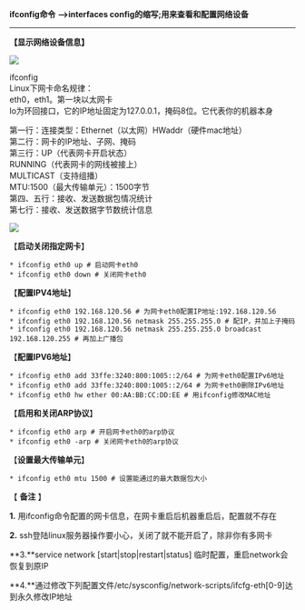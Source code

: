  **ifconfig命令** **-->interfaces config的缩写;用来查看和配置网络设备**

 ****

 **【显示网络设备信息】**

 **![][0]**

 ifconfig  
Linux下网卡命名规律：  
eth0，eth1。第一块以太网卡  
lo为环回接口，它的IP地址固定为127.0.0.1，掩码8位。它代表你的机器本身  
  
第一行：连接类型：Ethernet（以太网）HWaddr（硬件mac地址）  
第二行：网卡的IP地址、子网、掩码  
第三行：UP（代表网卡开启状态）  
RUNNING（代表网卡的网线被接上）  
MULTICAST（支持组播）  
MTU:1500（最大传输单元）：1500字节  
第四、五行：接收、发送数据包情况统计  
第七行：接收、发送数据字节数统计信息

 **![][1]**

【**启动关闭指定网卡**】

    * ifconfig eth0 up # 启动网卡eth0
    * ifconfig eth0 down # 关闭网卡eth0

【**配置IPV4地址**】

    * ifconfig eth0 192.168.120.56 # 为网卡eth0配置IP地址:192.168.120.56
    * ifconfig eth0 192.168.120.56 netmask 255.255.255.0 # 配IP，并加上子掩码
    * ifconfig eth0 192.168.120.56 netmask 255.255.255.0 broadcast 192.168.120.255 # 再加上广播包

【**配置IPV6地址**】

    * ifconfig eth0 add 33ffe:3240:800:1005::2/64 # 为网卡eth0配置IPv6地址
    * ifconfig eth0 add 33ffe:3240:800:1005::2/64 # 为网卡eth0删除IPv6地址
    * ifconfig eth0 hw ether 00:AA:BB:CC:DD:EE # 用ifconfig修改MAC地址


【**启用和关闭ARP协议**】

    * ifconfig eth0 arp # 开启网卡eth0的arp协议
    * ifconfig eth0 -arp # 关闭网卡eth0的arp协议

【**设置最大传输单元**】

    * ifconfig eth0 mtu 1500 # 设置能通过的最大数据包大小

【 **备注** 】

**1.** 用ifconfig命令配置的网卡信息，在网卡重启后机器重启后，配置就不存在

**2.** ssh登陆linux服务器操作要小心，关闭了就不能开启了，除非你有多网卡

**3.**service network [start|stop|restart|status] 临时配置，重启network会恢复到原IP

**4.**通过修改下列配置文件/etc/sysconfig/network-scripts/ifcfg-eth[0-9]达到永久修改IP地址

[0]: ./img/20170429173436938.png
[1]: ./img/20170429172750279.png